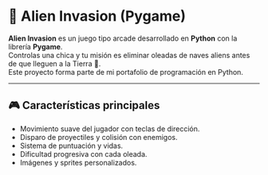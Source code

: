 # 👾 Alien Invasion (Pygame)

**Alien Invasion** es un juego tipo arcade desarrollado en **Python** con la librería **Pygame**.  
Controlas una chica y tu misión es eliminar oleadas de naves aliens antes de que lleguen a la Tierra 🚀.  
Este proyecto forma parte de mi portafolio de programación en Python.

---

## 🎮 Características principales
- Movimiento suave del jugador con teclas de dirección.  
- Disparo de proyectiles y colisión con enemigos.  
- Sistema de puntuación y vidas.  
- Dificultad progresiva con cada oleada.  
- Imágenes y sprites personalizados.  

